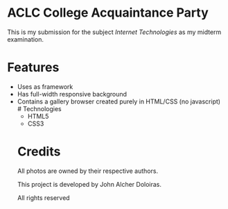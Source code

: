 # ACLC College Acquaintance Party

This is my submission for the subject *Internet Technologies* as my midterm examination.

# Features
<ul>
<li> Uses <table> as framework </li>
<li> Has full-width responsive background </li>
<li> Contains a gallery browser created purely in HTML/CSS (no javascript) </li>
</ul>
#  Technologies
<ul>

<li> HTML5</li>
<li> CSS3</li>
</ul>

# Credits

All photos are owned by their respective authors.

This project is developed by John Alcher Doloiras.

All rights reserved
